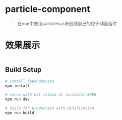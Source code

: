 # particle-component

> 在vue中使用particles.js来创建自己的粒子动画组件
# 效果展示

<img scr="./src/assets/demo.gif">

## Build Setup

``` bash
# install dependencies
npm install

# serve with hot reload at localhost:8080
npm run dev

# build for production with minification
npm run build

